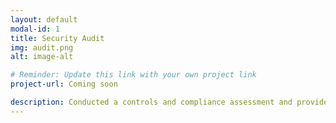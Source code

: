 ```yaml
---
layout: default
modal-id: 1
title: Security Audit
img: audit.png
alt: image-alt

# Reminder: Update this link with your own project link
project-url: Coming soon

description: Conducted a controls and compliance assessment and provided recommendations to company stakeholders to mitigate risks and avoid fines based on best practices for NIST CSF, PCI DSS, GDPR, SOC 1 & SOC 2.
---
```

